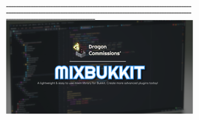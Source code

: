 **__________________________________________________________________________________________________________________________________________________________________________________________**
![MixBukkit](https://raw.githubusercontent.com/DragonCommissions/MixBukkit/master/MixBukkit.png)

